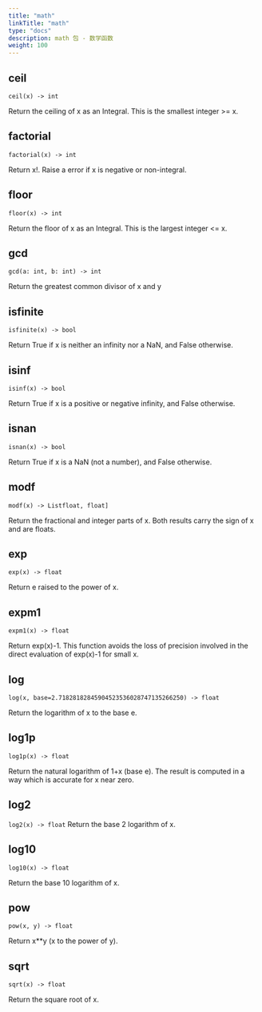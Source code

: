 ```yaml
---
title: "math"
linkTitle: "math"
type: "docs"
description: math 包 - 数学函数
weight: 100
---
```

## ceil

`ceil(x) -> int`

Return the ceiling of x as an Integral. This is the smallest integer >= x.

## factorial

`factorial(x) -> int`

Return x!. Raise a error if x is negative or non-integral.

## floor

`floor(x) -> int`

Return the floor of x as an Integral. This is the largest integer <= x.

## gcd

`gcd(a: int, b: int) -> int`

Return the greatest common divisor of x and y

## isfinite

`isfinite(x) -> bool`

Return True if x is neither an infinity nor a NaN, and False otherwise.

## isinf

`isinf(x) -> bool`

Return True if x is a positive or negative infinity, and False otherwise.

## isnan

`isnan(x) -> bool`

Return True if x is a NaN (not a number), and False otherwise.

## modf

`modf(x) -> Listfloat, float]`

Return the fractional and integer parts of x. Both results carry the sign of x and are floats.

## exp

`exp(x) -> float`

Return e raised to the power of x.

## expm1

`expm1(x) -> float`

Return exp(x)-1. This function avoids the loss of precision involved in the direct evaluation of exp(x)-1 for small x.

## log

`log(x, base=2.71828182845904523536028747135266250) -> float`

Return the logarithm of x to the base e.

## log1p

`log1p(x) -> float`

Return the natural logarithm of 1+x (base e). The result is computed in a way which is accurate for x near zero.

## log2

`log2(x) -> float`
Return the base 2 logarithm of x.

## log10

`log10(x) -> float`

Return the base 10 logarithm of x.

## pow

`pow(x, y) -> float`

Return x**y (x to the power of y).

## sqrt

`sqrt(x) -> float`

Return the square root of x.
